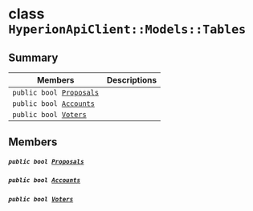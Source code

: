# class `HyperionApiClient::Models::Tables` 

## Summary

 Members                                | Descriptions                                
----------------------------------------|---------------------------------------------
`public bool `[`Proposals`](#class_hyperion_api_client_1_1_models_1_1_tables_1a14443cddca144123b80af94c072c1001) | 
`public bool `[`Accounts`](#class_hyperion_api_client_1_1_models_1_1_tables_1ac5969889012d739cde3d210cf5425c27) | 
`public bool `[`Voters`](#class_hyperion_api_client_1_1_models_1_1_tables_1a6e091d27445ce7005d85a990e10d53a6) | 

## Members

##### `public bool `[`Proposals`](#class_hyperion_api_client_1_1_models_1_1_tables_1a14443cddca144123b80af94c072c1001) 

##### `public bool `[`Accounts`](#class_hyperion_api_client_1_1_models_1_1_tables_1ac5969889012d739cde3d210cf5425c27) 

##### `public bool `[`Voters`](#class_hyperion_api_client_1_1_models_1_1_tables_1a6e091d27445ce7005d85a990e10d53a6) 

